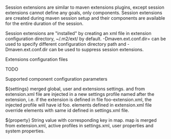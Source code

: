 Session extensions are similar to maven extensions plugins, except session extensions cannot define any goals, only
components. Session extensions are created during maven session setup and their components are available for the entire
duration of the session.

Session extensions are "installed" by creating an xml file in extension configuration directory, ~/.m2/ext/ by
default. -Dmaven.ext.conf.dir=<some-path> can be used to specify different configuration directory path and 
-Dmaven.ext.conf.dir can be used to suppress session extensions. 

Extensions configuration files 

TODO

Supported component configuration parameters

${settings} merged global, user and extensions settings. <pluginRepositories/> and <properties/> from extension.xml
file are injected in a new settings profile named after the extension, i.e. if the extension is defined in file 
foo-extension.xml, the injected profile will have id foo. <server/> elements defined in extension.xml file override 
<server/> elements with same id defined in settings.xml file.

${property} String value with corresponding key in <properties/> map. <properties/> map is merged from extension.xml,
active profiles in settings.xml, user properties and system properties. 
